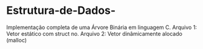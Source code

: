 # Estrutura-de-Dados-
Implementação completa de uma Árvore Binária em linguagem C. 
Arquivo 1: Vetor estático com struct no. 
Arquivo 2: Vetor dinâmicamente alocado (malloc)
